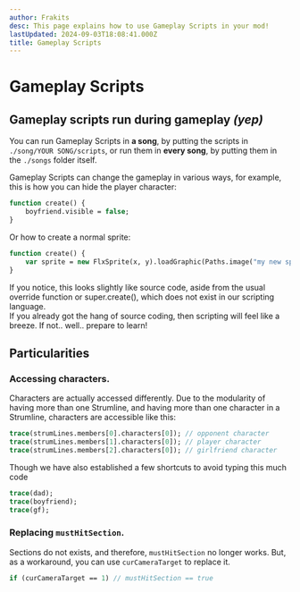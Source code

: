```yaml
---
author: Frakits
desc: This page explains how to use Gameplay Scripts in your mod!
lastUpdated: 2024-09-03T18:08:41.000Z
title: Gameplay Scripts
---
```

# Gameplay Scripts

## <h2 id="gameplay-scripts" sidebar="Gameplay Scripts">Gameplay scripts run during gameplay *(yep)*</h2>

You can run Gameplay Scripts in **a song**, by putting the scripts in ``./song/YOUR SONG/scripts``, or run them in **every song**, by putting them in the ``./songs`` folder itself.

Gameplay Scripts can change the gameplay in various ways, for example, this is how you can hide the player character:
```haxe
function create() {
    boyfriend.visible = false;
}
```
Or how to create a normal sprite:
```haxe
function create() {
    var sprite = new FlxSprite(x, y).loadGraphic(Paths.image("my new sprite")); //picks the png image from the ./images folder
}
```
If you notice, this looks slightly like source code, aside from the usual <syntax lang="haxe">override function</syntax> or <syntax lang="haxe">super.create()</syntax>, which does not exist in our scripting language.<br>
If you already got the hang of source coding, then scripting will feel like a breeze. If not.. well.. prepare to learn!

## <h2 id="particularities">Particularities</h2>

### Accessing characters.

Characters are actually accessed differently. Due to the modularity of having more than one Strumline, and having more than one character in a Strumline, characters are accessible like this:
```haxe
trace(strumLines.members[0].characters[0]); // opponent character
trace(strumLines.members[1].characters[0]); // player character
trace(strumLines.members[2].characters[0]); // girlfriend character
```
Though we have also established a few shortcuts to avoid typing this much code
```haxe
trace(dad);
trace(boyfriend);
trace(gf);
```

### Replacing ``mustHitSection``.

Sections do not exists, and therefore, ``mustHitSection`` no longer works. But, as a workaround, you can use ``curCameraTarget`` to replace it.

```haxe
if (curCameraTarget == 1) // mustHitSection == true
```
